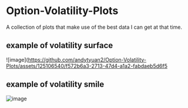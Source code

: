 # Option-Volatility-Plots
A collection of plots that make use of the best data I can get at that time.


## example of volatility surface
![image](https://github.com/andytyuan2/Option-Volatility-Plots/assets/125106540/f572b6a3-2713-47d4-a1a2-fabdaeb5d6f5

## example of volatility smile
![image](https://github.com/andytyuan2/Option-Volatility-Plots/assets/125106540/ff4a9f82-93ee-4cd9-923e-a28f9966e286)

